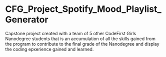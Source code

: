 
# CFG_Project_Spotify_Mood_Playlist_Generator
Capstone project created with a team of 5 other CodeFirst Girls Nanodegree students that is an accumulation of all the skills gained from the program to contribute to the final grade of the Nanodegree and display the coding epxerience gained and learned.